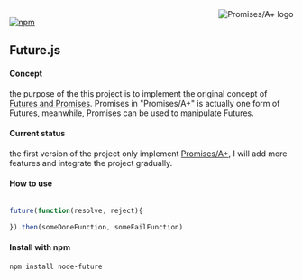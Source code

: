 <a href="http://promises-aplus.github.com/promises-spec">
    <img src="http://promises-aplus.github.com/promises-spec/assets/logo-small.png"
         align="right" alt="Promises/A+ logo" />
</a>

[![npm](https://img.shields.io/npm/dy/localeval.svg)]()

## Future.js
#### Concept
the purpose of the this project is to implement the original concept of [Futures and Promises](https://en.wikipedia.org/wiki/Futures_and_promises). Promises in "Promises/A+" is actually one form of Futures, meanwhile, Promises can be used to manipulate Futures.

#### Current status
the first version of the project only implement [Promises/A+](https://promisesaplus.com/), I will add more features and integrate the project gradually.

#### How to use

```javascript

future(function(resolve, reject){

}).then(someDoneFunction, someFailFunction)

```
#### Install with npm

```
npm install node-future

```
